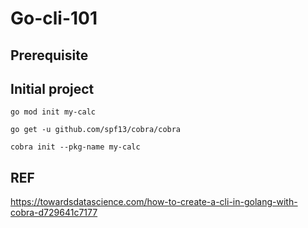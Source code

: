 # Go-cli-101

## Prerequisite

## Initial project

`go mod init my-calc`

`go get -u github.com/spf13/cobra/cobra`

`cobra init --pkg-name my-calc`

## REF

https://towardsdatascience.com/how-to-create-a-cli-in-golang-with-cobra-d729641c7177
